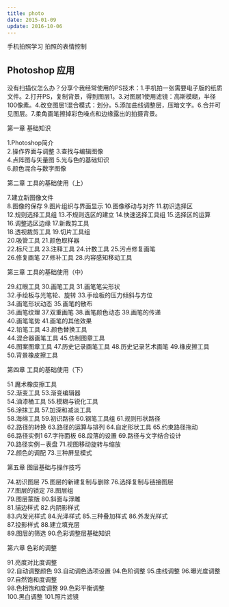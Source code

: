 ```yaml
---
title: photo
date: 2015-01-09
update: 2016-10-06
---
```




手机拍照学习
拍照的表情控制


## Photoshop 应用
没有扫描仪怎么办？分享个我经常使用的PS技术：1.手机拍一张需要电子版的纸质文件。2.打开PS，复制背景，得到图层1。3.对图层1使用滤镜：高斯模糊，半径100像素。4.改变图层1混合模式：划分。5.添加曲线调整层，压暗文字。6.合并可见图层。7.柔角画笔擦掉彩色噪点和边缘露出的拍摄背景。



第一章 基础知识

1.Photoshop简介	
2.操作界面与调整
3.查找与编辑图像	
4.点阵图与矢量图
5.光与色的基础知识	
6.颜色混合与数字图像

第二章 工具的基础使用（上）

7.建立新图像文件	
8.图像的保存
9.图片组织与界面显示	
10.图像移动与对齐
11.初识选择区	
12.规则选择工具组
13.不规则选区的建立	
14.快速选择工具组
15.选择区的运算	
16.调整选区边缘
17.新裁剪工具	
18.透视裁剪工具
19.切片工具组	
20.吸管工具
21.颜色取样器	
22.标尺工具
23.注释工具	
24.计数工具
25.污点修复画笔	
26.修复画笔
27.修补工具	
28.内容感知移动工具

第三章 工具的基础使用（中）

29.红眼工具	
30.画笔工具
31.画笔笔尖形状	
32.手绘板与光笔轮、旋转
33.手绘板的压力倾斜与方位	
34.画笔形状动态
35.画笔的散布	
36.画笔纹理
37.双重画笔	
38.画笔颜色动态
39.画笔的传递	
40.画笔笔势
41.画笔的其他效果	
42.铅笔工具
43.颜色替换工具	
44.混合器画笔工具
45.仿制图章工具	
46.图案图章工具
47.历史记录画笔工具	
48.历史记录艺术画笔
49.橡皮擦工具	
50.背景橡皮擦工具


第四章 工具的基础使用（下）

51.魔术橡皮擦工具	
52.渐变工具
53.渐变编辑器	
54.油漆桶工具
55.模糊与锐化工具	
56.涂抹工具
57.加深和减淡工具	
58.海绵工具
59.初识路径	
60.钢笔工具组
61.规则形状路径	
62.路径的转换
63.路径的运算与排列	
64.自定形状工具
65.约束路径拖动	
66.路径实例1
67.字符面板	
68.段落的设置
69.路径与文字结合设计	
70.路径实例－表盘
71.视图移动旋转与缩放	
72.颜色的调配
73.三种屏显模式	 


第五章 图层基础与操作技巧

74.初识图层	
75.图层的新建复制与删除
76.选择复制与链接图层	
77.图层的锁定
78.图层组	
79.图层蒙版
80.斜面与浮雕	
81.描边样式
82.内阴影样式	
83.内发光样式
84.光泽样式	
85.三种叠加样式
86.外发光样式	
87.投影样式
88.建立填充层	
89.图层的筛选
90.色彩调整层基础知识	 


第六章 色彩的调整

91.亮度对比度调整	
92.自动调整颜色
93.自动调色选项设置	
94.色阶调整
95.曲线调整	
96.曝光度调整
97.自然饱和度调整	
98.色相饱和度调整
99.色彩平衡调整	
100.黑白调整
101.照片滤镜	 

